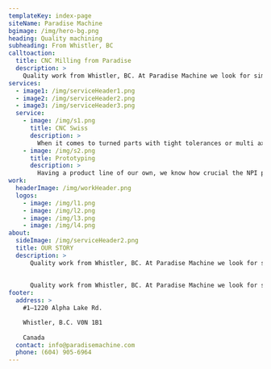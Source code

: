 ```yaml
---
templateKey: index-page
siteName: Paradise Machine
bgimage: /img/hero-bg.png
heading: Quality machining
subheading: From Whistler, BC
calltoaction:
  title: CNC Milling from Paradise
  description: >
    Quality work from Whistler, BC. At Paradise Machine we look for simple solutions for your complex problems. We look to minimize costs and streamline your designs through mechanical design and 3D modeling.
services:
  - image1: /img/serviceHeader1.png
  - image2: /img/serviceHeader2.png
  - image3: /img/serviceHeader3.png
  service:
    - image: /img/s1.png
      title: CNC Swiss
      description: >
        When it comes to turned parts with tight tolerances or multi axis complex machining, we choose citizen swiss machines. A reliable machine for reliable results.
    - image: /img/s2.png
      title: Prototyping
      description: >
        Having a product line of our own, we know how crucial the NPI process is. While also making sure initial designs or proofs of concepts get made with quick and crucial accuracy.
work:
  headerImage: /img/workHeader.png
  logos:
    - image: /img/l1.png
    - image: /img/l2.png
    - image: /img/l3.png
    - image: /img/l4.png
about:
  sideImage: /img/serviceHeader2.png
  title: OUR STORY
  description: >
      Quality work from Whistler, BC. At Paradise Machine we look for simple solutions for your complex problems. We look to minimize costs and streamline your designs through mechanical design and 3D modeling. 
      
      
      Quality work from Whistler, BC. At Paradise Machine we look for simple solutions for your complex problems. 
footer:
  address: >
    #1–1220 Alpha Lake Rd.

    Whistler, B.C. V0N 1B1
    
    Canada
  contact: info@paradisemachine.com
  phone: (604) 905-6964
---
```

